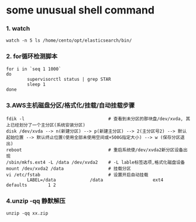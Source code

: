 # some unusual shell command

### 1. watch 
```
watch -n 5 ls /home/cento/opt/elasticsearch/bin/
```

### 2. for循环检测脚本
```
for i in `seq 1 1000`
do
        supervisorctl status | grep STAR
        sleep 1
done
```

### 3.AWS主机磁盘分区/格式化/挂载/自动挂载步骤
```
fdik -l                                # 查看到未分区的那块盘/dev/xvda, 其上已经划分了一个主分区(系统安装分区)
disk /dev/xvda --> n(新建分区) --> p(新建主分区) --> 2(主分区号2) --> 默认起始位置 --> 默认终止位置(使用全部未使用空间或+500G指定大小) --> w (保存分区退出)
reboot                                 # 重启系统使/dev/xvda2新分区设备出现
/sbin/mkfs.ext4 -L /data /dev/xvda2    # -L lable标签选项,格式化磁盘设备
mount /dev/xvda2 /data                 # 挂载分区
vi /etc/fstab                          # 设置开启自动挂载
        LABEL=/data             /data                   ext4    defaults        1 2

```

### 4.unzip -qq 静默解压
```
unzip -qq xx.zip
```
